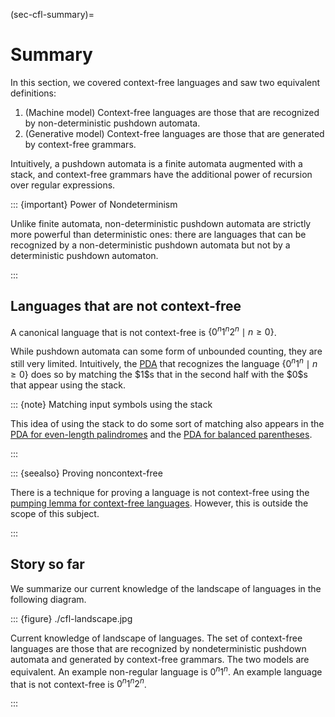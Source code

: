 (sec-cfl-summary)=

# Summary

In this section, we covered context-free languages and saw two
equivalent definitions:

1.  (Machine model) Context-free languages are those that are recognized
    by non-deterministic pushdown automata.
2.  (Generative model) Context-free languages are those that are
    generated by context-free grammars.

Intuitively, a pushdown automata is a finite automata augmented with a
stack, and context-free grammars have the additional power of recursion
over regular expressions.

::: {important} Power of Nondeterminism

Unlike finite automata, non-deterministic pushdown automata are strictly
more powerful than deterministic ones: there are languages that can be
recognized by a non-deterministic pushdown automata but not by a
deterministic pushdown automaton.

:::

## Languages that are not context-free

A canonical language that is not context-free is
$\{0^n1^n2^n \mid n \geq 0\}$.

While pushdown automata can some form of unbounded counting, they are
still very limited. Intuitively, the [PDA](#pda-0n1n) that recognizes
the language $\{0^n1^n \mid n \geq 0\}$ does so by matching the \$1\$s
that in the second half with the \$0\$s that appear using the stack.

::: {note} Matching input symbols using the stack

This idea of using the stack to do some sort of matching also appears in
the [PDA for even-length palindromes](#pda-even-pal) and the [PDA for
balanced parentheses](#pda-balanced).

:::

::: {seealso} Proving noncontext-free

There is a technique for proving a language is not context-free using
the [pumping lemma for context-free
languages](https://en.wikipedia.org/wiki/Pumping_lemma_for_context-free_languages).
However, this is outside the scope of this subject.

:::

## Story so far

We summarize our current knowledge of the landscape of languages in the
following diagram.

::: {figure} ./cfl-landscape.jpg

Current knowledge of landscape of languages. The set of context-free
languages are those that are recognized by nondeterministic pushdown
automata and generated by context-free grammars. The two models are
equivalent. An example non-regular language is $0^n1^n$. An example
language that is not context-free is $0^n1^n2^n$.

:::
